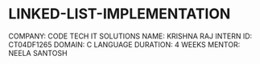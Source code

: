 # LINKED-LIST-IMPLEMENTATION
COMPANY: CODE TECH IT SOLUTIONS
NAME: KRISHNA RAJ
INTERN ID: CT04DF1265 
DOMAIN: C LANGUAGE
DURATION: 4 WEEKS 
MENTOR: NEELA SANTOSH
